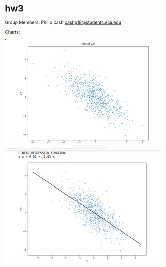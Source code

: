 # hw3

Group Members: Philip Cash cashp18@students.ecu.edu

Charts:

![graph1](https://github.com/cashp18/hw3/blob/main/plotOfYX.PNG)

![graph2](https://github.com/cashp18/hw3/blob/main/linearRegressionEquation.PNG)

